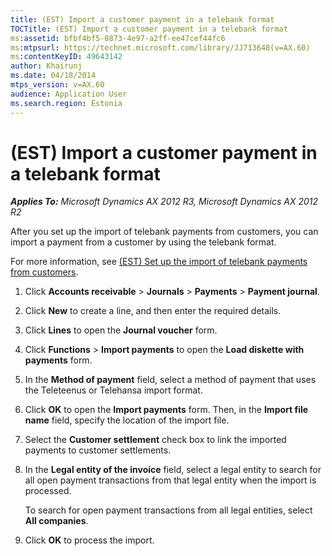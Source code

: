 ```yaml
---
title: (EST) Import a customer payment in a telebank format
TOCTitle: (EST) Import a customer payment in a telebank format
ms:assetid: bfbf4bf5-8873-4e97-a2ff-ee47cef44fc6
ms:mtpsurl: https://technet.microsoft.com/library/JJ713648(v=AX.60)
ms:contentKeyID: 49643142
author: Khairunj
ms.date: 04/18/2014
mtps_version: v=AX.60
audience: Application User
ms.search.region: Estonia
---
```


# (EST) Import a customer payment in a telebank format 


_**Applies To:** Microsoft Dynamics AX 2012 R3, Microsoft Dynamics AX 2012 R2_

After you set up the import of telebank payments from customers, you can import a payment from a customer by using the telebank format.

For more information, see [(EST) Set up the import of telebank payments from customers](est-set-up-the-import-of-telebank-payments-from-customers.md).

1.  Click **Accounts receivable** \> **Journals** \> **Payments** \> **Payment journal**.

2.  Click **New** to create a line, and then enter the required details.

3.  Click **Lines** to open the **Journal voucher** form.

4.  Click **Functions** \> **Import payments** to open the **Load diskette with payments** form.

5.  In the **Method of payment** field, select a method of payment that uses the Teleteenus or Telehansa import format.

6.  Click **OK** to open the **Import payments** form. Then, in the **Import file name** field, specify the location of the import file.

7.  Select the **Customer settlement** check box to link the imported payments to customer settlements.

8.  In the **Legal entity of the invoice** field, select a legal entity to search for all open payment transactions from that legal entity when the import is processed.
    
    To search for open payment transactions from all legal entities, select **All companies**.

9.  Click **OK** to process the import.

  


